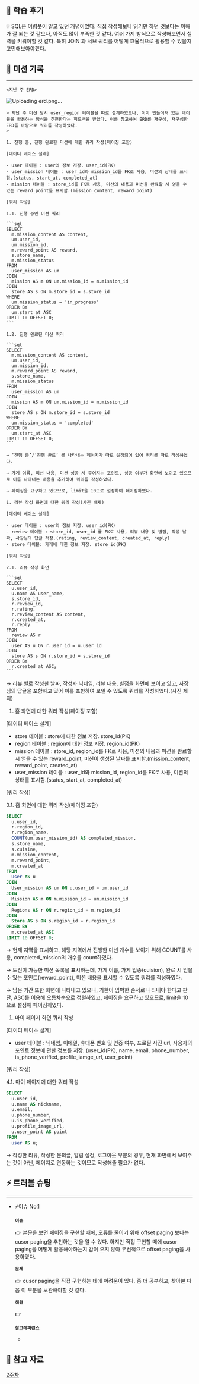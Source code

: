 ## 📢 학습 후기

💡 SQL은 어렴풋이 알고 있던 개념이었다. 직접 작성해보니 읽기만 하던 것보다는 이해가 잘 되는 것 같으나, 아직도 많이 부족한 것 같다. 여러 가지 방식으로 작성해보면서 실력을 키워야할 것 같다. 특히 JOIN 과 서브 쿼리를 어떻게 효율적으로 활용할 수 있을지 고민해보아야겠다.

</aside>

## 💪 미션 기록

---

    <지난 주 ERD>
    
   ![Uploading erd.png…]()

    > 지난 주 미션 당시 user_region 테이블을 따로 설계하였으나, 이미 만들어져 있는 테이블을 활용하는 방식을 추천한다는 피드백을 받았다. 이를 참고하여 ERD를 재구성, 재구성한 ERD를 바탕으로 쿼리를 작성하였다.
    > 
    
    1. 진행 중, 진행 완료한 미션에 대한 쿼리 작성(페이징 포함)
    
    [데이터 베이스 설계]
    
    - user 테이블 : user의 정보 저장. user_id(PK)
    - user_mission 테이블 : user_id와 mission_id를 FK로 사용, 미션의 상태를 표시함.(status, start_at, completed_at)
    - mission 테이블 : store_id를 FK로 사용, 미션의 내용과 미션을 완료할 시 얻을 수 있는 reward_point를 표시함.(mission_content, reward_point)
    
    [쿼리 작성]
    
    1.1. 진행 중인 미션 쿼리
    
    ```sql
    SELECT
      m.mission_content AS content,
      um.user_id,
      um.mission_id,
      m.reward_point AS reward,
      s.store_name,
      m.mission_status
    FROM
      user_mission AS um
    JOIN
      mission AS m ON um.mission_id = m.mission_id
    JOIN
      store AS s ON m.store_id = s.store_id
    WHERE
      um.mission_status = 'in_progress'
    ORDER BY
      um.start_at ASC
    LIMIT 10 OFFSET 0;
    ```
    
    1.2. 진행 완료된 미션 쿼리
    
    ```sql
    SELECT
      m.mission_content AS content,
      um.user_id,
      um.mission_id,
      m.reward_point AS reward,
      s.store_name,
      m.mission_status
    FROM
      user_mission AS um
    JOIN
      mission AS m ON um.mission_id = m.mission_id
    JOIN
      store AS s ON m.store_id = s.store_id
    WHERE
      um.mission_status = 'completed'
    ORDER BY
      um.start_at ASC
    LIMIT 10 OFFSET 0;
    ```
    
    → ‘진행 중’/’진행 완료’ 를 나타내는 페이지가 따로 설정되어 있어 쿼리를 따로 작성하였다.
    
    → 가게 이름, 미션 내용, 미션 성공 시 주어지는 포인트, 성공 여부가 화면에 보이고 있으므로 이를 나타내는 내용을 추가하여 쿼리를 작성하였다. 
    
    → 페이징을 요구하고 있으므로, limit을 10으로 설정하여 페이징하였다.
    
    1. 리뷰 작성 화면에 대한 쿼리 작성(사진 배제)
    
    [데이터 베이스 설계]
    
    - user 테이블 : user의 정보 저장. user_id(PK)
    - review 테이블 : store_id, user_id 를 FK로 사용, 리뷰 내용 및 별점, 작성 날짜, 사장님의 답글 저장.(rating, review_content, created_at, reply)
    - store 테이블: 가게에 대한 정보 저장. store_id(PK)
    
    [쿼리 작성]
    
    2.1. 리뷰 작성 화면
    
    ```sql
    SELECT
      u.user_id,
      u.name AS user_name,
      s.store_id,
      r.review_id,
      r.rating,
      r.review_content AS content,
      r.created_at,
      r.reply
    FROM
      review AS r
    JOIN
      user AS u ON r.user_id = u.user_id
    JOIN
      store AS s ON r.store_id = s.store_id
    ORDER BY
      r.created_at ASC;
    ```
    

→ 리뷰 별로 작성한 날짜, 작성자 닉네임, 리뷰 내용, 별점을 화면에 보이고 있고, 사장님의 답글을 포함하고 있어 이를 포함하여 보일 수 있도록 쿼리를 작성하였다.(사진 제외)

1. 홈 화면에 대한 쿼리 작성(페이징 포함)

[데이터 베이스 설계]

- store 테이블 : store에 대한 정보 저장. store_id(PK)
- region 테이블 : region에 대한 정보 저장. region_id(PK)
- mission 테이블 : store_id, region_id를 FK로 사용, 미션의 내용과 미션을 완료할 시 얻을 수 있는 reward_point, 미션이 생성된 날짜를 표시함.(mission_content, reward_point, created_at)
- user_mission 테이블 : user_id와 mission_id, region_id를 FK로 사용, 미션의 상태를 표시함.(status, start_at, completed_at)

[쿼리 작성]

3.1. 홈 화면에 대한 쿼리 작성(페이징 포함)

```sql
SELECT
  u.user_id,
  r.region_id,
  r.region_name,
  COUNT(um.user_mission_id) AS completed_mission,
  s.store_name,
  s.cuisine,
  m.mission_content,
  m.reward_point,
  m.created_at
FROM 
  User AS u
JOIN 
  User_mission AS um ON u.user_id = um.user_id
JOIN
  Mission AS m ON m.mission_id = um.mission_id
JOIN
  Regions AS r ON r.region_id = m.region_id
JOIN
  Store AS s ON s.region_id = r.region_id
ORDER BY
  m.created_at ASC
LIMIT 10 OFFSET 0;
```

→ 현재 지역을 표시하고, 해당 지역에서 진행한 미션 개수를 보이기 위해 COUNT를 사용, completed_mission의 개수를 count하였다.

→ 도전이 가능한 미션 목록을 표시하는데, 가게 이름, 가게 업종(cuision), 완료 시 얻을 수 있는 포인트(reward_point), 미션 내용을 표시할 수 있도록 쿼리를 작성하였다.

→ 남은 기간 또한 화면에 나타내고 있으나, 기한이 임박한 순서로 나타내야 한다고 판단, ASC를 이용해 오름차순으로 정렬하였고, 페이징을 요구하고 있으므로, limit을 10으로 설정해 페이징하였다.

1. 마이 페이지 화면 쿼리 작성

[데이터 베이스 설계]

- user 테이블 : 닉네임, 이메일, 휴대폰 번호 및 인증 여부, 프로필 사진  url, 사용자의 포인트 정보에 관한 정보를 저장. (user_id(PK), name, email, phone_number, is_phone_verified, profile_iamge_url, user_point)

[쿼리 작성]

4.1. 마이 페이지에 대한 쿼리 작성

```sql
SELECT
  u.user_id,
  u.name AS nickname,
  u.email,
  u.phone_number,
  u.is_phone_verified,
  u.profile_image_url,
  u.user_point AS point
FROM
  user AS u;
```

→ 작성한 리뷰, 작성한 문의글, 알림 설정, 로그아웃 부분의 경우, 현재 화면에서 보여주는 것이 아닌, 페이지로 연동하는 것이므로 작성해줄 필요가 없다.

## ⚡ 트러블 슈팅

---

- ⚡이슈 No.1
    
    **`이슈`**
    
    👉 본문을 보면 페이징을 구현할 때에, 오류를 줄이기 위해 offset paging 보다는 cusor paging을 추천하는 것을 알 수 있다. 하지만 직접 구현할 때에 cusor paging을 어떻게 활용해야하는지 감이 오지 않아 우선적으로 offset paging을 사용하였다.
    
    **`문제`**
    
    👉 cusor paging을 직접 구현하는 데에 어려움이 있다. 좀 더 공부하고, 찾아본 다음 이 부분을 보완해야할 것 같다.
    
    **`해결`**
    
    👉  
    
    **`참고레퍼런스`**
    
    - 

## 🤔 참고 자료

[2주차](Chapter%202%20%E1%84%89%E1%85%B5%E1%86%AF%E1%84%8C%E1%85%A5%E1%86%AB%20SQL%20-%20%E1%84%8B%E1%85%A5%E1%84%84%E1%85%A5%E1%86%AB%20Query%E1%84%85%E1%85%B3%E1%86%AF%20%E1%84%8C%E1%85%A1%E1%86%A8%E1%84%89%E1%85%A5%E1%86%BC%E1%84%92%E1%85%A2%E1%84%8B%E1%85%A3%20%E1%84%92%201b7b57f4596b8022995cf59e4dc7d629/2%E1%84%8C%E1%85%AE%E1%84%8E%E1%85%A1%201b7b57f4596b81b78594eeb38409dd9e.csv)
